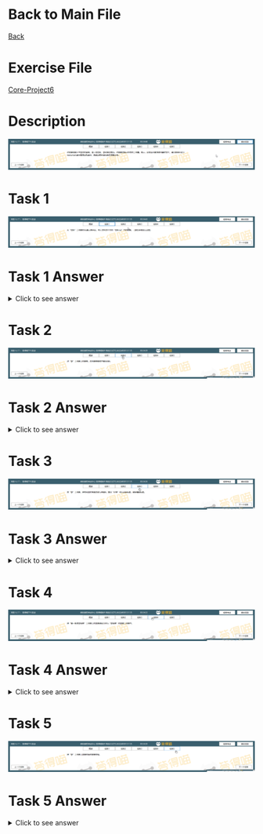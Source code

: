 # Back to Main File
[Back](../README.md)

# Exercise File
[Core-Project6](MOS-Excel2016-Core-Project6.xlsx)

# Description
![Description](Task/desc.png)
# Task 1
![Task1](Task/Task1.png)
# Task 1 Answer
<details>
  <summary>Click to see answer</summary>

![Task1_Answer](Excel2016-Core-Project6-Answer/P6-T1.gif)
</details>

# Task 2
![Task2](Task/Task2.png)
# Task 2 Answer
<details>
  <summary>Click to see answer</summary>

![Task2_Answer](Excel2016-Core-Project6-Answer/P6-T2.gif)
</details>

# Task 3
![Task3](Task/Task3.png)
# Task 3 Answer
<details>
  <summary>Click to see answer</summary>

![Task3_Answer](Excel2016-Core-Project6-Answer/P6-T3.gif)
</details>


# Task 4
![Task4](Task/Task4.png)
# Task 4 Answer
<details>
  <summary>Click to see answer</summary>

![Task4_Answer](Excel2016-Core-Project6-Answer/P6-T4.gif)
</details>

# Task 5
![Task5](Task/Task5.png)
# Task 5 Answer
<details>
  <summary>Click to see answer</summary>

![Task5_Answer](Excel2016-Core-Project6-Answer/P6-T5.gif)
</details>